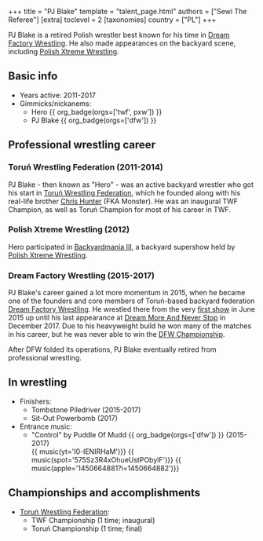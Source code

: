 +++
title = "PJ Blake"
template = "talent_page.html"
authors = ["Sewi The Referee"]
[extra]
toclevel = 2
[taxonomies]
country = ["PL"]
+++

PJ Blake is a retired Polish wrestler best known for his time in [Dream Factory Wrestling](@/o/dfw.md). He also made appearances on the backyard scene, including [Polish Xtreme Wrestling](@/o/pxw.md).

## Basic info

* Years active: 2011-2017
* Gimmicks/nickanems:
  - Hero {{ org_badge(orgs=['twf', pxw']) }}
  - PJ Blake {{ org_badge(orgs=['dfw']) }}

## Professional wrestling career

### Toruń Wrestling Federation (2011-2014)

PJ Blake - then known as "Hero" - was an active backyard wrestler who got his start in [Toruń Wrestling Federation](@/o/twf.md), which he founded along with his real-life brother [Chris Hunter](@/w/chris-hunter.md) (FKA Monster). He was an inaugural TWF Champion, as well as Toruń Champion for most of his career in TWF.

### Polish Xtreme Wrestling (2012)

Hero participated in [Backyardmania III](@/e/pxw/2012-07-24-pxw-backyardmania-3.md), a backyard supershow held by [Polish Xtreme Wrestling](@/o/pxw.md).

### Dream Factory Wrestling (2015-2017)

PJ Blake's career gained a lot more momentum in 2015, when he became one of the founders and core members of Toruń-based backyard federation [Dream Factory Wrestling](@/o/dfw.md). He wrestled there from the very [first show](@/e/dfw/2015-06-20-dfw-showcase.md) in June 2015 up until his last appearance at [Dream More And Never Stop](@/e/dfw/2017-12-09-dfw-dream-more-and-never-stop.md) in December 2017. Due to his heavyweight build he won many of the matches in his career, but he was never able to win the [DFW Championship](@/c/dfw-championship.md).

After DFW folded its operations, PJ Blake eventually retired from professional wrestling.

## In wrestling

* Finishers:
  - Tombstone Piledriver (2015-2017)
  - Sit-Out Powerbomb (2017)
* Entrance music:
  - "Control" by Puddle Of Mudd
    {{ org_badge(orgs=['dfw']) }} (2015-2017) <br>
    {{ music(yt='I0-lENIRHaM')}}
    {{ music(spot='575Sz3R4xOhueUstPObylF')}}
    {{ music(apple='1450664881?i=1450664882')}}

## Championships and accomplishments

* [Toruń Wrestling Federation](@/o/twf.md):
  - TWF Championship (1 time; inaugural)
  - Toruń Championship (1 time; final)
